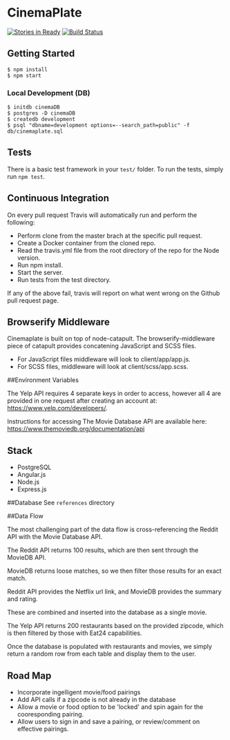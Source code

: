 # CinemaPlate

[![Stories in Ready](https://badge.waffle.io/nodedoubt/cinemaplate.png?label=ready&title=Ready)](http://waffle.io/nodedoubt/cinemaplate)
[![Build Status](https://travis-ci.org/nodedoubt/cinemaplate.svg?branch=master)](https://travis-ci.org/nodedoubt/cinemaplate)

## Getting Started

    $ npm install
    $ npm start
    
### Local Development (DB)

    $ initdb cinemaDB
    $ postgres -D cinemaDB
    $ createdb development
    $ psql "dbname=development options=--search_path=public" -f db/cinemaplate.sql

## Tests

There is a basic test framework in your `test/` folder. To run the tests, simply run `npm test`.

## Continuous Integration

On every pull request Travis will automatically run and perform the following:

 - Perform clone from the master brach at the specific pull request.
 - Create a Docker container from the cloned repo.
 - Read the travis.yml file from the root directory of the repo for the Node version.
 - Run npm install.
 - Start the server.
 - Run tests from the test directory.

If any of the above fail, travis will report on what went wrong on the Github pull request page.

## Browserify Middleware

Cinemaplate is built on top of node-catapult. The browserify-middleware piece of catapult provides concatening JavaScript and SCSS files.

- For JavaScript files middleware will look to client/app/app.js.
- For SCSS files, middleware will look at client/scss/app.scss.

##Environment Variables

The Yelp API requires 4 separate keys in order to access, however all 4 are provided in one request after creating an account at:
https://www.yelp.com/developers/.

Instructions for accessing The Movie Database API are available here:
https://www.themoviedb.org/documentation/api

## Stack

 - PostgreSQL
 - Angular.js
 - Node.js
 - Express.js

##Database
See ```references``` directory

##Data Flow

The most challenging part of the data flow is cross-referencing the Reddit API with the Movie Database API. 

The Reddit API returns 100 results, which are then sent through the MovieDB API. 

MovieDB returns loose matches, so we then filter those results for an exact match.

Reddit API provides the Netflix url link, and MovieDB provides the summary and rating.

These are combined and inserted into the database as a single movie.

The Yelp API returns 200 restaurants based on the provided zipcode, which is then filtered by those with Eat24 capabilities.

Once the database is populated with restaurants and movies, we simply return a random row from each table and display them to the user.

## Road Map
  - Incorporate ingelligent movie/food pairings
  - Add API calls if a zipcode is not already in the database
  - Allow a movie or food option to be 'locked' and spin again for the cooresponding pairing.
  - Allow users to sign in and save a pairing, or review/comment on effective pairings.
